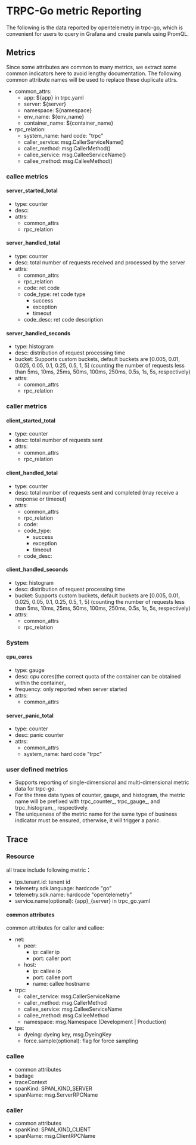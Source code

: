 # TRPC-Go metric Reporting

The following is the data reported by opentelemetry in trpc-go, which is convenient for users to query in Grafana and create panels using PromQL.

## Metrics

Since some attributes are common to many metrics, we extract some common indicators here to avoid lengthy documentation. The following common attribute names will be used to replace these duplicate attrs.
* common_attrs:
    * app: ${app} in trpc.yaml
    * server: ${server}
    * namespace: ${namespace}
    * env_name: ${env_name}
    * container_name: ${container_name}
* rpc_relation:
    * system_name: hard code: "trpc"
    * caller_service: msg.CallerServiceName()
    * caller_method: msg.CallerMethod()
    * callee_service: msg.CalleeServiceName()
    * callee_method: msg.CalleeMethod()

### callee metrics 

#### server_started_total
* type: counter
* desc: 
* attrs:
    * common_attrs
    * rpc_relation

#### server_handled_total
* type: counter
* desc: total number of requests received and processed by the server
* attrs: 
    * common_attrs
    * rpc_relation
    * code: ret code 
    * code_type: ret code type
        * success
        * exception
        * timeout
    * code_desc: ret code description

#### server_handled_seconds
* type: histogram
* desc: distribution of request processing time
* bucket: Supports custom buckets, default buckets are [0.005, 0.01, 0.025, 0.05, 0.1, 0.25, 0.5, 1, 5] (counting the number of requests less than 5ms, 10ms, 25ms, 50ms, 100ms, 250ms, 0.5s, 1s, 5s, respectively)
* attrs:
    * common_attrs
    * rpc_relation

### caller metrics

#### client_started_total
* type: counter
* desc: total number of requests sent 
* attrs: 
    * common_attrs
    * rpc_relation

#### client_handled_total
* type: counter
* desc: total number of requests sent and completed (may receive a response or timeout) 
* attrs: 
    * common_attrs
    * rpc_relation
    * code:
    * code_type:
        * success
        * exception
        * timeout
    * code_desc:

#### client_handled_seconds
* type: histogram
* desc: distribution of request processing time
* bucket: Supports custom buckets, default buckets are [0.005, 0.01, 0.025, 0.05, 0.1, 0.25, 0.5, 1, 5] (counting the number of requests less than 5ms, 10ms, 25ms, 50ms, 100ms, 250ms, 0.5s, 1s, 5s, respectively)
* attrs:
    * common_attrs
    * rpc_relation

### System

#### cpu_cores
* type: gauge
* desc: cpu cores(the correct quota of the container can be obtained within the container_
* frequency: only reported when server started
* attrs:
    * common_attrs

#### server_panic_total
* type: counter
* desc: panic counter
* attrs:
    * common_attrs
    * system_name: hard code "trpc"

### user defined metrics
* Supports reporting of single-dimensional and multi-dimensional metric data for trpc-go.
* For the three data types of counter, gauge, and histogram, the metric name will be prefixed with trpc_counter_, trpc_gauge_, and trpc_histogram_, respectively.
* The uniqueness of the metric name for the same type of business indicator must be ensured, otherwise, it will trigger a panic.

## Trace

### Resource
all trace include following metric：
* tps.tenant.id: tenent id
* telemetry.sdk.language: hardcode "go"
* telemetry.sdk.name: hardcode "opentelemetry"
* service.name(optional): {app}_{server} in trpc_go.yaml 


#### common attributes
common attributes for caller and callee:
* net:
    * peer:
        * ip: caller ip 
        * port: caller port 
    * host:
        * ip: callee ip
        * port: callee port
        * name: callee hostname
* trpc:
    * caller_service: msg.CallerServiceName
    * caller_method: msg.CallerMethod
    * callee_service: msg.CalleeServiceName
    * callee_method: msg.CalleeMethod
    * namespace: msg.Namespace (Development | Production)
* tps:
    * dyeing: dyeing key, msg.DyeingKey
    * force.sample(optional): flag for force sampling 

### callee
* common attributes
* badage
* traceContext
* spanKind: SPAN_KIND_SERVER
* spanName: msg.ServerRPCName

### caller
* common attributes
* spanKind: SPAN_KIND_CLIENT
* spanName: msg.ClientRPCName
